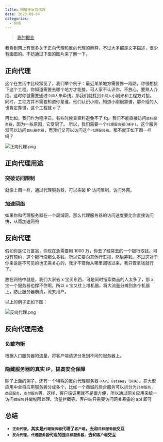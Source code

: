 ```yaml
---
title: 图解正反向代理
date: 2023-09-04
categories:
  - 网络
---
```


> [我的掘金](https://juejin.cn/user/588993961408685/posts)

我看到网上有很多关于正向代理和反向代理的解释，不过大多都是文字描述，很少有画图的。不妨通过下面的图片来了解一下。

## 正向代理

这个在生活中比较常见了，我们举个例子：最近某某地方需要修一段路，你很想接下这个工程。你知道需要去哪个地方才能接，可人家不认识你，不放心，要熟人介绍。这时你就需要通过`中间人`来牵线，那我们就找到`中间人`小刚来和工程方对接。同时，工程方并不需要知道你是谁，他们认识小刚，知道小刚很靠谱，那介绍的人也肯定靠谱，这个工程就 o 了

再比如，我们作为程序员，有些时候查资料避免不了 fq。我们不能直接访问`目标服务器`，因为一些原因，它受限了。
所以，我们需要一个`代理服务器(梯子)`。这个服务器可以访问`目标服务器`，而我们又可以访问这个`代理服务器`。那不就正如下图一样吗？

![正向代理.png](https://p1-juejin.byteimg.com/tos-cn-i-k3u1fbpfcp/66efa7794707481887e53e2fa9e6d4f4~tplv-k3u1fbpfcp-watermark.image?)

## 正向代理用途

### 突破访问限制

就像上图一样，通过代理服务器，可以突破 IP 访问限制，访问外网。

### 加速网络

如果你和代理服务器在一个局域网，那么代理服务器的访问速度要比你直接访问快，从而加速网络

## 反向代理

假如你是亿万富翁，你现在急需要用 1000 万，你去了经常去的一个银行取钱，可没有预约，这个银行没那么多钱。所以它要向其他行汇报，然后筹钱。不过这对于你来说是不可见的也无需关心的，我才不管你从哪里调钱过来，我只管拿钱就行了。

放在网络中就是，我们大家去 x 宝买东西，可是同时搜索商品的人太多了，那 x 宝一个服务器也撑不住啊。所以 x 宝又往上堆机器，将大流量分摊到各个机器上，防止服务器崩溃，流失用户。

以上的例子正如下图：

![反向代理.png](https://p6-juejin.byteimg.com/tos-cn-i-k3u1fbpfcp/ed509fa79c6743228e61af1b10867143~tplv-k3u1fbpfcp-watermark.image?)

## 反向代理用途

### 负载均衡

根据入口服务器的流量，将客户端请求分发到不同的服务器上。

### 隐藏服务器的真实 IP，提高安全保障

除了上面的例子，还有一个特殊的反向代理服务器->`API GateWay（网关）`。在大型应用中会将应用服务拆分成多个，比如一个商城的后台服务可以拆分为`订单服务`，`商品服务`，`支付服务`等。这样，客户端调用就不是很方便，所以通过网关应用来统一访问`微服务`并做权限处理、流量拦截等。客户端只需要访问网关暴露的 api 即可

## 总结

- **`正向代理`，其实是`代理服务器`代理了`客户端`，去和`目标服务器`交互**
- **`反向代理`，`代理服务器`代理的是`目标服务器`，去和`客户端`交互**

